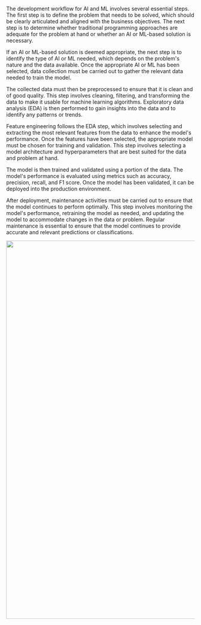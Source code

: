 The development workflow for AI and ML involves several essential steps. The first step is to define the problem that needs to be solved, which should be clearly articulated and aligned with the business objectives. The next step is to determine whether traditional programming approaches are adequate for the problem at hand or whether an AI or ML-based solution is necessary.

If an AI or ML-based solution is deemed appropriate, the next step is to identify the type of AI or ML needed, which depends on the problem's nature and the data available. Once the appropriate AI or ML has been selected, data collection must be carried out to gather the relevant data needed to train the model.

The collected data must then be preprocessed to ensure that it is clean and of good quality. This step involves cleaning, filtering, and transforming the data to make it usable for machine learning algorithms. Exploratory data analysis (EDA) is then performed to gain insights into the data and to identify any patterns or trends.

Feature engineering follows the EDA step, which involves selecting and extracting the most relevant features from the data to enhance the model's performance. Once the features have been selected, the appropriate model must be chosen for training and validation. This step involves selecting a model architecture and hyperparameters that are best suited for the data and problem at hand.

The model is then trained and validated using a portion of the data. The model's performance is evaluated using metrics such as accuracy, precision, recall, and F1 score. Once the model has been validated, it can be deployed into the production environment.

After deployment, maintenance activities must be carried out to ensure that the model continues to perform optimally. This step involves monitoring the model's performance, retraining the model as needed, and updating the model to accommodate changes in the data or problem. Regular maintenance is essential to ensure that the model continues to provide accurate and relevant predictions or classifications.

<p align="center">
<img src="https://user-images.githubusercontent.com/7511849/228361605-deccbcd8-f7cf-40ce-ae7c-ba67d72405f1.png" width="850" height="1010" />
</p>
